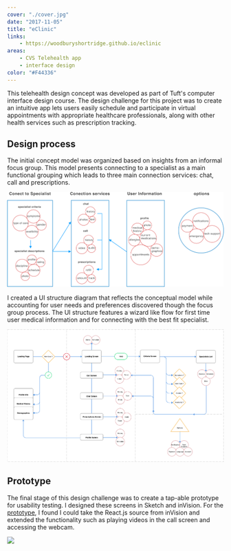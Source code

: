 ```yaml
---
cover: "./cover.jpg"
date: "2017-11-05"
title: "eClinic"
links:
    - https://woodburyshortridge.github.io/eclinic
areas:
    - CVS Telehealth app
    - interface design
color: "#F44336"
---
```

This telehealth design concept was developed as part of Tuft's computer interface design course. The design challenge for this project was to create an intuitive app lets users easily schedule and participate in virtual appointments with appropriate healthcare professionals, along with other health services such as prescription tracking. 

## Design process

The initial concept model was organized based on insights from an informal focus group.  This model presents connecting to a
specialist as a main functional grouping which leads to three main connection services: chat, call and prescriptions.

![](./concept_model.png)

I created a UI structure diagram that reflects the conceptual model
while accounting for user needs and preferences discovered though the focus group process.
The UI structure features a wizard like flow for first time user medical information and for
connecting with the best fit specialist.

![](./ui_diagram.png)

## Prototype

The final stage of this design challenge was to create a tap-able prototype for usability testing.
I designed these screens in Sketch and inVision. For the <a rel="noopener noreferrer" target="_blank" href="https://woodburyshortridge.github.io/eclinic">prototype</a>, I found I could take the React.js source from inVision and 
extended the functionality such as playing videos in the call screen and accessing the webcam.

![](./ui_screens.png)